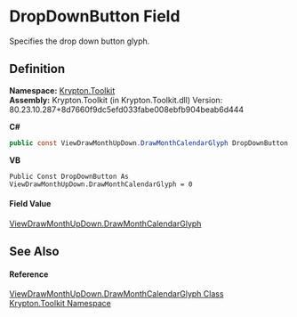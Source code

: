 # DropDownButton Field


Specifies the drop down button glyph.



## Definition
**Namespace:** <a href="79d2eac2-21f4-54ff-7552-b20c33c30600.md">Krypton.Toolkit</a>  
**Assembly:** Krypton.Toolkit (in Krypton.Toolkit.dll) Version: 80.23.10.287+8d7660f9dc5efd033fabe008ebfb904beab6d444

**C#**
``` C#
public const ViewDrawMonthUpDown.DrawMonthCalendarGlyph DropDownButton = 0
```
**VB**
``` VB
Public Const DropDownButton As ViewDrawMonthUpDown.DrawMonthCalendarGlyph = 0
```



#### Field Value
<a href="68f9366a-cdfa-f1e0-4f79-9079b8671446.md">ViewDrawMonthUpDown.DrawMonthCalendarGlyph</a>

## See Also


#### Reference
<a href="68f9366a-cdfa-f1e0-4f79-9079b8671446.md">ViewDrawMonthUpDown.DrawMonthCalendarGlyph Class</a>  
<a href="79d2eac2-21f4-54ff-7552-b20c33c30600.md">Krypton.Toolkit Namespace</a>  
